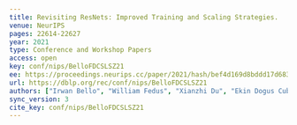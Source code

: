 ```yaml
---
title: Revisiting ResNets: Improved Training and Scaling Strategies.
venue: NeurIPS
pages: 22614-22627
year: 2021
type: Conference and Workshop Papers
access: open
key: conf/nips/BelloFDCSLSZ21
ee: https://proceedings.neurips.cc/paper/2021/hash/bef4d169d8bddd17d68303877a3ea945-Abstract.html
url: https://dblp.org/rec/conf/nips/BelloFDCSLSZ21
authors: ["Irwan Bello", "William Fedus", "Xianzhi Du", "Ekin Dogus Cubuk", "Aravind Srinivas", "Tsung-Yi Lin", "Jonathon Shlens", "Barret Zoph"]
sync_version: 3
cite_key: conf/nips/BelloFDCSLSZ21
---
```

